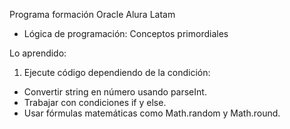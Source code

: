 Programa formación Oracle Alura Latam

- Lógica de programación: Conceptos primordiales

Lo aprendido:

1. Ejecute código dependiendo de la condición:

* Convertir string en número usando parseInt.
* Trabajar con condiciones if y else.
* Usar fórmulas matemáticas como Math.random y Math.round.
